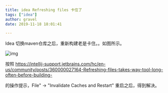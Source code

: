 ```yaml
---
title: idea Refreshing files 卡住了
tags: ["idea"]
author: gravel
date: 2019-11-18 18:01:41 

---
```


Idea 切换maven仓库之后，重新构建老是卡住。。如图所示。

![img](https://intellij-support.jetbrains.com/hc/user_images/VBTyrBAX3RZ1HfxV4dx95Q.png)



按照 https://intellij-support.jetbrains.com/hc/en-us/community/posts/360000027164-Refreshing-files-takes-way-tool-long-often-before-building-

的操作提示，File" -> "Invalidate Caches and Restart" 重启之后，得到解决。